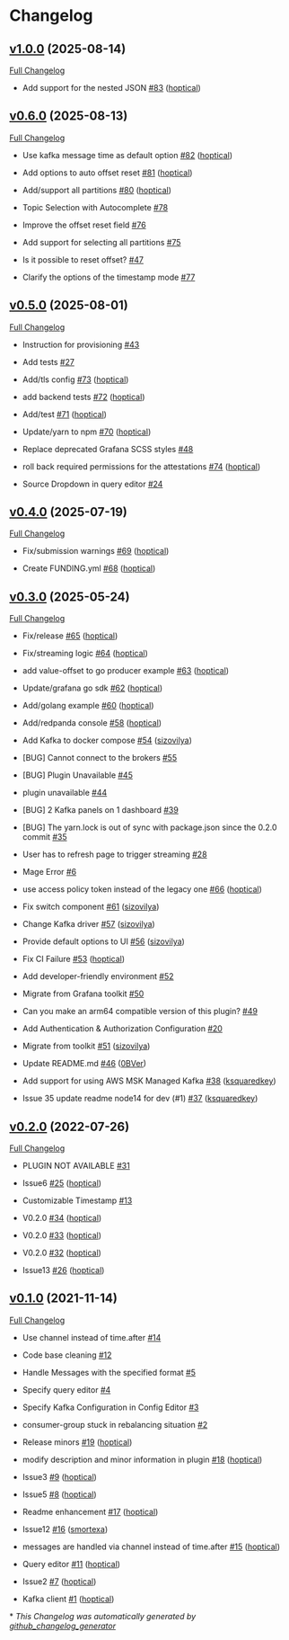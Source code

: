 # Changelog

## [v1.0.0](https://github.com/hoptical/grafana-kafka-datasource/tree/v1.0.0) (2025-08-14)

[Full Changelog](https://github.com/hoptical/grafana-kafka-datasource/compare/v0.6.0...v1.0.0)

- Add support for the nested JSON [\#83](https://github.com/hoptical/grafana-kafka-datasource/pull/83) ([hoptical](https://github.com/hoptical))

## [v0.6.0](https://github.com/hoptical/grafana-kafka-datasource/tree/v0.6.0) (2025-08-13)

[Full Changelog](https://github.com/hoptical/grafana-kafka-datasource/compare/v0.5.0...v0.6.0)

- Use kafka message time as default option [\#82](https://github.com/hoptical/grafana-kafka-datasource/pull/82) ([hoptical](https://github.com/hoptical))
- Add options to auto offset reset [\#81](https://github.com/hoptical/grafana-kafka-datasource/pull/81) ([hoptical](https://github.com/hoptical))
- Add/support all partitions [\#80](https://github.com/hoptical/grafana-kafka-datasource/pull/80) ([hoptical](https://github.com/hoptical))

- Topic Selection with Autocomplete [\#78](https://github.com/hoptical/grafana-kafka-datasource/issues/78)
- Improve the offset reset field [\#76](https://github.com/hoptical/grafana-kafka-datasource/issues/76)
- Add support for selecting all partitions [\#75](https://github.com/hoptical/grafana-kafka-datasource/issues/75)
- Is it possible to reset offset? [\#47](https://github.com/hoptical/grafana-kafka-datasource/issues/47)
- Clarify the options of the timestamp mode [\#77](https://github.com/hoptical/grafana-kafka-datasource/issues/77)

## [v0.5.0](https://github.com/hoptical/grafana-kafka-datasource/tree/v0.5.0) (2025-08-01)

[Full Changelog](https://github.com/hoptical/grafana-kafka-datasource/compare/v0.4.0...v0.5.0)

- Instruction for provisioning [\#43](https://github.com/hoptical/grafana-kafka-datasource/issues/43)
- Add tests [\#27](https://github.com/hoptical/grafana-kafka-datasource/issues/27)
- Add/tls config [\#73](https://github.com/hoptical/grafana-kafka-datasource/pull/73) ([hoptical](https://github.com/hoptical))
- add backend tests [\#72](https://github.com/hoptical/grafana-kafka-datasource/pull/72) ([hoptical](https://github.com/hoptical))
- Add/test [\#71](https://github.com/hoptical/grafana-kafka-datasource/pull/71) ([hoptical](https://github.com/hoptical))
- Update/yarn to npm [\#70](https://github.com/hoptical/grafana-kafka-datasource/pull/70) ([hoptical](https://github.com/hoptical))

- Replace deprecated Grafana SCSS styles [\#48](https://github.com/hoptical/grafana-kafka-datasource/issues/48)
- roll back required permissions for the attestations [\#74](https://github.com/hoptical/grafana-kafka-datasource/pull/74) ([hoptical](https://github.com/hoptical))

- Source Dropdown in query editor [\#24](https://github.com/hoptical/grafana-kafka-datasource/issues/24)

## [v0.4.0](https://github.com/hoptical/grafana-kafka-datasource/tree/v0.4.0) (2025-07-19)

[Full Changelog](https://github.com/hoptical/grafana-kafka-datasource/compare/v0.3.0...v0.4.0)

- Fix/submission warnings [\#69](https://github.com/hoptical/grafana-kafka-datasource/pull/69) ([hoptical](https://github.com/hoptical))

- Create FUNDING.yml [\#68](https://github.com/hoptical/grafana-kafka-datasource/pull/68) ([hoptical](https://github.com/hoptical))

## [v0.3.0](https://github.com/hoptical/grafana-kafka-datasource/tree/v0.3.0) (2025-05-24)

[Full Changelog](https://github.com/hoptical/grafana-kafka-datasource/compare/v0.2.0...v0.3.0)

- Fix/release [\#65](https://github.com/hoptical/grafana-kafka-datasource/pull/65) ([hoptical](https://github.com/hoptical))
- Fix/streaming logic [\#64](https://github.com/hoptical/grafana-kafka-datasource/pull/64) ([hoptical](https://github.com/hoptical))
- add value-offset to go producer example [\#63](https://github.com/hoptical/grafana-kafka-datasource/pull/63) ([hoptical](https://github.com/hoptical))
- Update/grafana go sdk [\#62](https://github.com/hoptical/grafana-kafka-datasource/pull/62) ([hoptical](https://github.com/hoptical))
- Add/golang example [\#60](https://github.com/hoptical/grafana-kafka-datasource/pull/60) ([hoptical](https://github.com/hoptical))
- Add/redpanda console [\#58](https://github.com/hoptical/grafana-kafka-datasource/pull/58) ([hoptical](https://github.com/hoptical))
- Add Kafka to docker compose [\#54](https://github.com/hoptical/grafana-kafka-datasource/pull/54) ([sizovilya](https://github.com/sizovilya))

- \[BUG\] Cannot connect to the brokers [\#55](https://github.com/hoptical/grafana-kafka-datasource/issues/55)
- \[BUG\] Plugin Unavailable  [\#45](https://github.com/hoptical/grafana-kafka-datasource/issues/45)
- plugin unavailable [\#44](https://github.com/hoptical/grafana-kafka-datasource/issues/44)
- \[BUG\] 2 Kafka panels on 1 dashboard [\#39](https://github.com/hoptical/grafana-kafka-datasource/issues/39)
- \[BUG\] The yarn.lock is out of sync with package.json since the 0.2.0 commit [\#35](https://github.com/hoptical/grafana-kafka-datasource/issues/35)
- User has to refresh page to trigger streaming [\#28](https://github.com/hoptical/grafana-kafka-datasource/issues/28)
- Mage Error [\#6](https://github.com/hoptical/grafana-kafka-datasource/issues/6)
- use access policy token instead of the legacy one [\#66](https://github.com/hoptical/grafana-kafka-datasource/pull/66) ([hoptical](https://github.com/hoptical))
- Fix switch component [\#61](https://github.com/hoptical/grafana-kafka-datasource/pull/61) ([sizovilya](https://github.com/sizovilya))
- Change Kafka driver [\#57](https://github.com/hoptical/grafana-kafka-datasource/pull/57) ([sizovilya](https://github.com/sizovilya))
- Provide default options to UI [\#56](https://github.com/hoptical/grafana-kafka-datasource/pull/56) ([sizovilya](https://github.com/sizovilya))
- Fix CI Failure [\#53](https://github.com/hoptical/grafana-kafka-datasource/pull/53) ([hoptical](https://github.com/hoptical))

- Add developer-friendly environment [\#52](https://github.com/hoptical/grafana-kafka-datasource/issues/52)
- Migrate from Grafana toolkit [\#50](https://github.com/hoptical/grafana-kafka-datasource/issues/50)
- Can you make an arm64 compatible version of this plugin?  [\#49](https://github.com/hoptical/grafana-kafka-datasource/issues/49)
- Add Authentication & Authorization Configuration [\#20](https://github.com/hoptical/grafana-kafka-datasource/issues/20)

- Migrate from toolkit [\#51](https://github.com/hoptical/grafana-kafka-datasource/pull/51) ([sizovilya](https://github.com/sizovilya))
- Update README.md [\#46](https://github.com/hoptical/grafana-kafka-datasource/pull/46) ([0BVer](https://github.com/0BVer))
- Add support for using AWS MSK Managed Kafka [\#38](https://github.com/hoptical/grafana-kafka-datasource/pull/38) ([ksquaredkey](https://github.com/ksquaredkey))
- Issue 35 update readme node14 for dev \(\#1\) [\#37](https://github.com/hoptical/grafana-kafka-datasource/pull/37) ([ksquaredkey](https://github.com/ksquaredkey))

## [v0.2.0](https://github.com/hoptical/grafana-kafka-datasource/tree/v0.2.0) (2022-07-26)

[Full Changelog](https://github.com/hoptical/grafana-kafka-datasource/compare/v0.1.0...v0.2.0)

- PLUGIN NOT AVAILABLE [\#31](https://github.com/hoptical/grafana-kafka-datasource/issues/31)
- Issue6 [\#25](https://github.com/hoptical/grafana-kafka-datasource/pull/25) ([hoptical](https://github.com/hoptical))

- Customizable Timestamp [\#13](https://github.com/hoptical/grafana-kafka-datasource/issues/13)

- V0.2.0 [\#34](https://github.com/hoptical/grafana-kafka-datasource/pull/34) ([hoptical](https://github.com/hoptical))
- V0.2.0 [\#33](https://github.com/hoptical/grafana-kafka-datasource/pull/33) ([hoptical](https://github.com/hoptical))
- V0.2.0 [\#32](https://github.com/hoptical/grafana-kafka-datasource/pull/32) ([hoptical](https://github.com/hoptical))
- Issue13 [\#26](https://github.com/hoptical/grafana-kafka-datasource/pull/26) ([hoptical](https://github.com/hoptical))

## [v0.1.0](https://github.com/hoptical/grafana-kafka-datasource/tree/v0.1.0) (2021-11-14)

[Full Changelog](https://github.com/hoptical/grafana-kafka-datasource/compare/cff631297154c3d90f8f26d56b3f9ca77c3e3369...v0.1.0)

- Use channel instead of time.after [\#14](https://github.com/hoptical/grafana-kafka-datasource/issues/14)
- Code base cleaning  [\#12](https://github.com/hoptical/grafana-kafka-datasource/issues/12)
- Handle Messages with the specified format [\#5](https://github.com/hoptical/grafana-kafka-datasource/issues/5)
- Specify query editor [\#4](https://github.com/hoptical/grafana-kafka-datasource/issues/4)
- Specify Kafka Configuration in Config Editor [\#3](https://github.com/hoptical/grafana-kafka-datasource/issues/3)
- consumer-group stuck in rebalancing situation [\#2](https://github.com/hoptical/grafana-kafka-datasource/issues/2)
- Release minors [\#19](https://github.com/hoptical/grafana-kafka-datasource/pull/19) ([hoptical](https://github.com/hoptical))
- modify description and minor information in plugin [\#18](https://github.com/hoptical/grafana-kafka-datasource/pull/18) ([hoptical](https://github.com/hoptical))
- Issue3 [\#9](https://github.com/hoptical/grafana-kafka-datasource/pull/9) ([hoptical](https://github.com/hoptical))
- Issue5 [\#8](https://github.com/hoptical/grafana-kafka-datasource/pull/8) ([hoptical](https://github.com/hoptical))

- Readme enhancement [\#17](https://github.com/hoptical/grafana-kafka-datasource/pull/17) ([hoptical](https://github.com/hoptical))
- Issue12 [\#16](https://github.com/hoptical/grafana-kafka-datasource/pull/16) ([smortexa](https://github.com/smortexa))
- messages are handled via channel instead of time.after [\#15](https://github.com/hoptical/grafana-kafka-datasource/pull/15) ([hoptical](https://github.com/hoptical))
- Query editor [\#11](https://github.com/hoptical/grafana-kafka-datasource/pull/11) ([hoptical](https://github.com/hoptical))
- Issue2 [\#7](https://github.com/hoptical/grafana-kafka-datasource/pull/7) ([hoptical](https://github.com/hoptical))
- Kafka client [\#1](https://github.com/hoptical/grafana-kafka-datasource/pull/1) ([hoptical](https://github.com/hoptical))



\* *This Changelog was automatically generated by [github_changelog_generator](https://github.com/github-changelog-generator/github-changelog-generator)*
